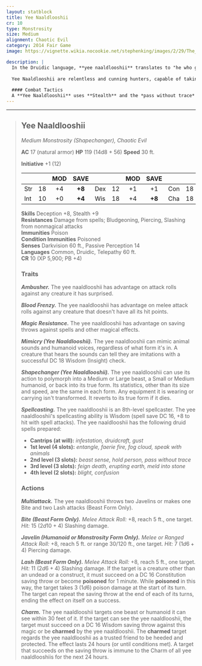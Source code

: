 ```yaml
---
layout: statblock
title: Yee Naaldlooshii
cr: 10
type: Monstrosity
size: Medium
alignment: Chaotic Evil
category: 2014 Fair Game
image: https://vignette.wikia.nocookie.net/stephenking/images/2/29/The_Wendigo.jpg/revision/latest?cb=20150316180502

description: |
  In the Druidic language, **yee naaldlooshii** translates to "he who goes on all fours.” They are more commonly known as **Skinwalkers**, the twisted reflections of druids who sought access to the highest levels of magic through the most nefarious and darkest means: sacrificing a loved one to the powers of the Shadowfell. They are the embodiment of corruption and unnatural decay, performing perverse ceremonies and manipulating natural magic for evil.
  
  Yee Naaldlooshii are relentless and cunning hunters, capable of taking the form of any number of beasts or hybrid creatures. They use **Mimicry** and **Shapechanger** to lure unsuspecting victims, often taking on the identity of a common traveler or a member of an adventuring party. Their true form is a corrupted reflection of their previous humanoid appearance, often accompanied by the stench of death.
  
  #### Combat Tactics
  A **Yee Naaldlooshii** uses **Stealth** and the *pass without trace* spell to remain hidden, seeking to **surprise** the party. It utilizes **Blood Frenzy** to press its advantage in melee, making a frenzy of **Multiattacks** (Bite and Lash) in its beast form or using its spells (*blight, erupting earth*) to deal burst damage. It uses **Charm** and its powerful **Spellcasting** (*beast bond, speak with animals*) to sow chaos and control both humanoids and animals, turning a forest into its thrall. When cornered, it uses its high AC and resistances, then leverages *entangle, fog cloud*, or *meld into stone* in combination with its **Shapechanger** ability to slip away before it can be truly defeated.
---
```


___
> ## Yee Naaldlooshii
> *Medium Monstrosity (Shapechanger), Chaotic Evil*
> 
> **AC** 17 (natural armor) **HP** 119 (14d8 + 56) **Speed** 30 ft.
> 
> **Initiative** +1 (12)
>
> | | | MOD | SAVE | | | MOD | SAVE | | | MOD | SAVE |
> |:--|:-:|:----:|:----:|:--|:-:|:----:|:----:|:--|:-:|:----:|:----:|
> |Str| 18| +4 | **+8** |Dex| 12| +1 | +1 |Con| 18| +4 | +4 |
> |Int| 10| +0 | **+4** |Wis| 18| +4 | **+8** |Cha| 18| +4 | **+8** |
>
> **Skills** Deception +8, Stealth +9  
> **Resistances** Damage from spells; Bludgeoning, Piercing, Slashing from nonmagical attacks  
> **Immunities** Poison  
> **Condition Immunities** Poisoned  
> **Senses** Darkvision 60 ft., Passive Perception 14  
> **Languages** Common, Druidic, Telepathy 60 ft.  
> **CR** 10 (XP 5,900; PB +4)
>
> ### Traits
>
> ***Ambusher.*** The yee naaldlooshii has advantage on attack rolls against any creature it has surprised.
>
> ***Blood Frenzy.*** The yee naaldlooshii has advantage on melee attack rolls against any creature that doesn't have all its hit points.
>
> ***Magic Resistance.*** The yee naaldlooshii has advantage on saving throws against spells and other magical effects.
>
> ***Mimicry (Yee Naaldlooshii).*** The yee naaldlooshii can mimic animal sounds and humanoid voices, regardless of what form it's in. A creature that hears the sounds can tell they are imitations with a successful DC 18 Wisdom (Insight) check.
>
> ***Shapechanger (Yee Naaldlooshii).*** The yee naaldlooshii can use its action to polymorph into a Medium or Large beast, a Small or Medium humanoid, or back into its true form. Its statistics, other than its size and speed, are the same in each form. Any equipment it is wearing or carrying isn't transformed. It reverts to its true form if it dies.
>
> ***Spellcasting.*** The yee naaldlooshii is an 8th-level spellcaster. The yee naaldlooshii's spellcasting ability is Wisdom (spell save DC 16, +8 to hit with spell attacks). The yee naaldlooshii has the following druid spells prepared:
> * **Cantrips (at will):** *infestation, druidcraft, gust*
> * **1st level (4 slots):** *entangle, faerie fire, fog cloud, speak with animals*
> * **2nd level (3 slots):** *beast sense, hold person, pass without trace*
> * **3rd level (3 slots):** *feign death, erupting earth, meld into stone*
> * **4th level (2 slots):** *blight, confusion*
>
> ### Actions
>
> ***Multiattack.*** The yee naaldlooshii throws two Javelins or makes one Bite and two Lash attacks (Beast Form Only).
>
> ***Bite (Beast Form Only).*** *Melee Attack Roll:* +8, reach 5 ft., one target. *Hit:* 15 ($2d10 + 4$) Slashing damage.
>
> ***Javelin (Humanoid or Monstrosity Form Only).*** *Melee or Ranged Attack Roll:* +8, reach 5 ft. or range 30/120 ft., one target. *Hit:* 7 ($1d6 + 4$) Piercing damage.
>
> ***Lash (Beast Form Only).*** *Melee Attack Roll:* +8, reach 5 ft., one target. *Hit:* 11 ($2d6 + 4$) Slashing damage. If the target is a creature other than an undead or a construct, it must succeed on a DC 16 Constitution saving throw or become **poisoned** for 1 minute. While **poisoned** in this way, the target takes 3 ($1d6$) poison damage at the start of its turn. The target can repeat the saving throw at the end of each of its turns, ending the effect on itself on a success.
>
> ***Charm.*** The yee naaldlooshii targets one beast or humanoid it can see within 30 feet of it. If the target can see the yee naaldlooshii, the target must succeed on a DC 16 Wisdom saving throw against this magic or be **charmed** by the yee naaldlooshii. The **charmed** target regards the yee naaldlooshii as a trusted friend to be heeded and protected. The effect lasts 24 hours (or until conditions met). A target that succeeds on the saving throw is immune to the Charm of all yee naaldlooshiis for the next 24 hours.